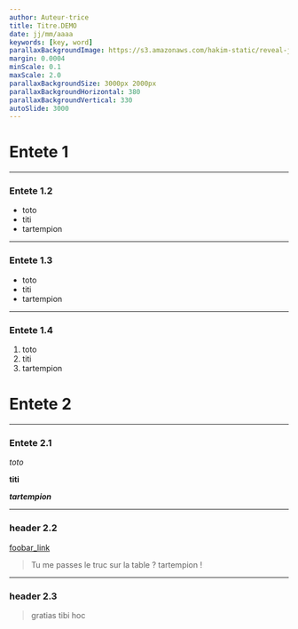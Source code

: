 ```yaml
---
author: Auteur⋅trice
title: Titre.DEMO
date: jj/mm/aaaa
keywords: [key, word]
parallaxBackgroundImage: https://s3.amazonaws.com/hakim-static/reveal-js/reveal-parallax-2.jpg
margin: 0.0004
minScale: 0.1
maxScale: 2.0
parallaxBackgroundSize: 3000px 2000px
parallaxBackgroundHorizontal: 380
parallaxBackgroundVertical: 330
autoSlide: 3000
---
```


[comment]: <!-- markdownlint-disable MD025 MD001-->

# Entete 1

---

### Entete 1.2

- toto
- titi
- tartempion

---

### Entete 1.3

- toto
- titi
- tartempion

---

### Entete 1.4

1. toto
1. titi
1. tartempion

# Entete 2

---

### Entete 2.1

_toto_

**titi**

**_tartempion_**

---

### header 2.2

[foobar_link](https://github.com/hakimel/reveal.js/#full-setup)

> Tu me passes le truc sur la table ?
> tartempion !

---

### header 2.3

> gratias tibi hoc
